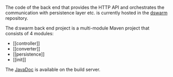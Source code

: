 The code of the back end that provides the HTTP API and orchestrates the communication with persistence layer etc. is currently hosted in the [dswarm](https://github.com/dswarm/dswarm) repository.

The d:swarm back end project is a multi-module Maven project that consists of 4 modules:  

+ [[controller]]
+ [[converter]]
+ [[persistence]]
+ [[init]]

The [JavaDoc](http://194.95.145.11/view/DMP%20Unstables/job/DMP%20Unstable%20%28Java%201.7%29/javadoc/) is available on the build server.